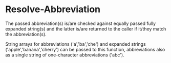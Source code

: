 # Resolve-Abbreviation

The passed abbreviation(s) is/are checked against equally passed fully expanded string(s) and the latter is/are returned to the caller if it/they match the abbreviation(s).

String arrays for abbreviations ('a','ba','che') and expanded strings ('apple','banana','cherry') can be passed to this function, abbreviations also as a single string of one-character abbreviations ('abc').
